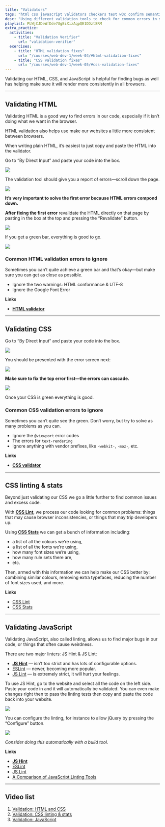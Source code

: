 ```yaml
---
title: "Validators"
tags: "html css javascript validators checkers test w3c confirm semantics standards"
desc: "Using different validation tools to check for common errors in your code."
playlist: PLWjCJDeWfDde7UgEiXizAqpQE1DDzt8RM
extra_practice:
  activities:
    - title: "Validation Verifier"
      url: "validation-verifier"
  exercises:
    - title: "HTML validation fixes"
      url: "/courses/web-dev-1/week-04/#html-validation-fixes"
    - title: "CSS validation fixes"
      url: "/courses/web-dev-1/week-05/#css-validation-fixes"
---
```


Validating our HTML, CSS, and JavaScript is helpful for finding bugs as well has helping make sure it will render more consistently in all browsers.

---

## Validating HTML

Validating HTML is a good way to find errors in our code, especially if it isn’t doing what we want in the browser.

HTML validation also helps use make our websites a little more consistent between browsers.

When writing plain HTML, it’s easiest to just copy and paste the HTML into the validator.

Go to “By Direct Input” and paste your code into the box.

![](html.jpg)

The validation tool should give you a report of errors—scroll down the page.

![](html-errors.jpg)

**It’s very important to solve the first error because HTML errors compond down.**

**After fixing the first error** revalidate the HTML directly on that page by pasting in the box at the top and pressing the “Revalidate” button.

![](html-revalidate.jpg)

If you get a green bar, everything is good to go.

![](html-valid.jpg)

### Common HTML validation errors to ignore

Sometimes you can’t quite achieve a green bar and that’s okay—but make sure you can get as close as possible.

- Ignore the two warnings: HTML conformance & UTF-8
- Ignore the Google Font Error

**Links**

- **[HTML validator](http://validator.w3.org/)**

---

## Validating CSS

Go to “By Direct Input” and paste your code into the box.

![](css.jpg)

You should be presented with the error screen next:

![](css-errors.jpg)

**Make sure to fix the top error first—the errors can cascade.**

![](css-valid.jpg)

Once your CSS is green everything is good.

### Common CSS validation errors to ignore

Sometimes you can’t quite see the green. Don’t worry, but try to solve as many problems as you can.

- Ignore the `@viewport` error codes
- The errors for `text-rendering`
- Ignore anything with vendor prefixes, like `-webkit-`, `-moz-`, etc.

**Links**

- **[CSS validator](http://jigsaw.w3.org/css-validator/)**

---

## CSS linting & stats

Beyond just validating our CSS we go a little further to find common issues and excess code.

With **[CSS Lint](http://csslint.net/)**, we process our code looking for common problems: things that may cause browser inconsistencies, or things that may trip developers up.

Using **[CSS Stats](http://cssstats.com/)** we can get a bunch of information including:

- a list of all the colours we’re using,
- a list of all the fonts we’re using,
- how many font sizes we’re using,
- how many rule sets there are,
- etc.

Then, armed with this information we can help make our CSS better by: combining similar colours, removing extra typefaces, reducing the number of font sizes used, and more.

**Links**

- [CSS Lint](http://csslint.net/)
- [CSS Stats](http://cssstats.com/)

---

## Validating JavaScript

Validating JavaScript, also called linting, allows us to find major bugs in our code, or things that often cause weirdness.

There are two major linters: JS Hint & JS Lint:

- **[JS Hint](http://jshint.com/)** — isn’t too strict and has lots of configurable options.
- [ESLint](http://eslint.org/) — newer, becoming more popular.
- [JS Lint](http://jslint.com/) — is extremely strict, it will hurt your feelings.

To use JS Hint, go to the website and select all the code on the left side. Paste your code in and it will automatically be validated. You can even make changes right then to pass the linting tests then copy and paste the code back into your website.

![](jshint.jpg)

You can configure the linting, for instance to allow jQuery by pressing the “Configure” button.

![](jshint-config.jpg)

*Consider doing this automatically with a build tool.*

**Links**

- **[JS Hint](http://jshint.com/)**
- [ESLint](http://eslint.org/)
- [JS Lint](http://jslint.com/)
- [A Comparison of JavaScript Linting Tools](http://www.sitepoint.com/comparison-javascript-linting-tools/)

---

## Video list

1. [Validation: HTML and CSS](https://www.youtube.com/watch?v=79qAXqE3Qz8&index=1&list=PLWjCJDeWfDde7UgEiXizAqpQE1DDzt8RM)
2. [Validation: CSS linting & stats](https://www.youtube.com/watch?v=LN5P4SrRgeE&list=PLWjCJDeWfDde7UgEiXizAqpQE1DDzt8RM&index=2)
3. [Validation: JavaScript](https://www.youtube.com/watch?v=4vXx5gClY6c&list=PLWjCJDeWfDde7UgEiXizAqpQE1DDzt8RM&index=3)
